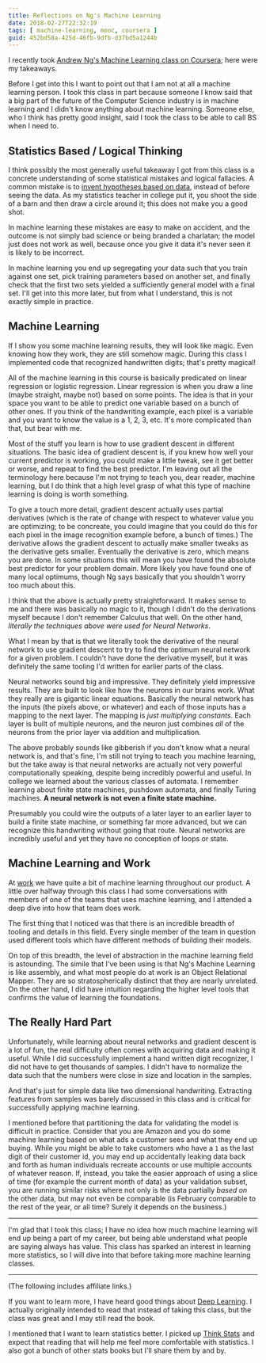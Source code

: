 ```yaml
---
title: Reflections on Ng's Machine Learning
date: 2018-02-27T22:32:19
tags: [ machine-learning, mooc, coursera ]
guid: 452bd58a-425d-46fb-9dfb-d37bd5a1244b
---
```

I recently took [Andrew Ng's Machine Learning class on Coursera][ml]; here were my
takeaways.

[ml]: https://www.coursera.org/learn/machine-learning/home/welcome

<!--more-->

Before I get into this I want to point out that I am not at all a machine
learning person.  I took this class in part because someone I know said that a
big part of the future of the Computer Science industry is in machine learning
and I didn't know anything about machine learning.  Someone else, who I think
has pretty good insight, said I took the class to be able to call BS when I need
to.

## Statistics Based / Logical Thinking

I think possibly the most generally useful takeaway I got from this class is a
concrete understanding of some statistical mistakes and logical fallacies.  A
common mistake is to [invent hypotheses based on
data](https://www.buzzfeed.com/stephaniemlee/brian-wansink-cornell-p-hacking),
instead of before seeing the data.  As my statistics teacher in college put it,
you shoot the side of a barn and then draw a circle around it; this does not
make you a good shot.

In machine learning these mistakes are easy to make on accident, and the outcome
is not simply bad science or being branded a charlatan; the model just does not
work as well, because once you give it data it's never seen it is likely to be
incorrect.

In machine learning you end up segregating your data such that you train against
one set, pick training parameters based on another set, and finally check that
the first two sets yielded a sufficiently general model with a final set.  I'll
get into this more later, but from what I understand, this is not exactly
simple in practice.

## Machine Learning

If I show you some machine learning results, they will look like magic.  Even
knowing how they work, they are still somehow magic.  During this class I
implemented code that recognized handwritten digits; that's pretty magical!

All of the machine learning in this course is basically predicated on linear
regression or logistic regression.  Linear regression is when you draw a line
(maybe straight, maybe not) based on some points.  The idea is that in your
space you want to be able to predict one variable based on a bunch of other
ones.  If you think of the handwriting example, each pixel is a variable and you
want to know the value is a 1, 2, 3, etc.  It's more complicated than that, but
bear with me.

Most of the stuff you learn is how to use gradient descent in different
situations.  The basic idea of gradient descent is, if you knew how well your
current predictor is working, you could make a little tweak, see it get better
or worse, and repeat to find the best predictor.  I'm leaving out all the
terminology here because I'm not trying to teach you, dear reader, machine
learning, but I do think that a high level grasp of what this type of machine
learning is doing is worth something.

To give a touch more detail, gradient descent actually uses partial derivatives
(which is the rate of change with respect to whatever value you are optimizing;
to be concreate, you could imagine that you could do this for each pixel in the
image recognition example before, a bunch of times.)  The derivative allows the
gradient descent to actually make smaller tweaks as the derivative gets smaller.
Eventually the derivative is zero, which means you are done.  In some situations
this will mean you have found the absolute best predictor for your problem
domain.  More likely you have found one of many local optimums, though Ng says
basically that you shouldn't worry too much about this.

I think that the above is actually pretty straightforward.  It makes sense to me
and there was basically no magic to it, though I didn't do the derivations
myself because I don't remember Calculus that well.  On the other hand,
*literally the techniques above were used for Neural Networks*.

What I mean by that is that we literally took the derivative of the neural
network to use gradient descent to try to find the optimum neural network for a
given problem.  I couldn't have done the derivative myself, but it was
definitely the same tooling I'd written for earlier parts of the class.

Neural networks sound big and impressive.  They definitely yield impressive
results.  They are built to look like how the neurons in our brains work.  What
they really are is gigantic linear equations.  Basically the neural network has
the inputs (the pixels above, or whatever) and each of those inputs has a
mapping to the next layer.  The mapping is *just multiplying constants*.  Each
layer is built of multiple neurons, and the neuron just combines *all* of the
neurons from the prior layer via addition and multiplication.

The above probably sounds like gibberish if you don't know what a neural network
is, and that's fine, I'm still not trying to teach you machine learning, but the
take away is that neural networks are actually not very powerful computationally
speaking, despite being incredibly powerful and useful.  In college we learned
about the various classes of automata.  I remember learning about finite state
machines, pushdown automata, and finally Turing machines.  **A neural network is
not even a finite state machine.**

Presumably you could wire the outputs of a later layer to an earlier layer to
build a finite state machine, or something far more advanced, but we can
recognize this handwriting without going that route.  Neural networks are
incredibly useful and yet they have no conception of loops or state.

## Machine Learning and Work

At [work](https://www.ziprecruiter.com/hiring/technology) we have quite a bit of
machine learning throughout our product.  A little over halfway through this
class I had some conversations with members of one of the teams that uses
machine learning, and I attended a deep dive into how that team does work.

The first thing that I noticed was that there is an incredible breadth of
tooling and details in this field.  Every single member of the team in question
used different tools which have different methods of building their models.

On top of this breadth, the level of abstraction in the machine learning field
is astounding.  The simile that I've been using is that Ng's Machine Learning is
like assembly, and what most people do at work is an Object Relational Mapper.
They are so stratospherically distinct that they are nearly unrelated.  On the
other hand, I did have intuition regarding the higher level tools that confirms
the value of learning the foundations.

## The Really Hard Part

Unfortunately, while learning about neural networks and gradient descent is a
lot of fun, the real difficulty often comes with acquiring data and making it
useful.  While I did successfully implement a hand written digit recognizer, I
did not have to get thousands of samples.  I didn't have to normalize the data
such that the numbers were close in size and location in the samples.

And that's just for simple data like two dimensional handwriting.  Extracting
features from samples was barely discussed in this class and is critical for
successfully applying machine learning.

I mentioned before that partitioning the data for validating the model is
difficult in practice.  Consider that you are Amazon and you do some machine
learning based on what ads a customer sees and what they end up buying.  While
you might be able to take customers who have a `1` as the last digit of their
customer id, you may end up accidentally leaking data back and forth as human
individuals recreate accounts or use multiple accounts of whatever reason.  If,
instead, you take the easier approach of using a slice of time (for example the
current month of data) as your validation subset, you are running similar risks
where not only is the data partially *based on* the other data, but may not even
be comparable (is February comparable to the rest of the year, or all time?
Surely it depends on the business.)

---

I'm glad that I took this class; I have no idea how much machine learning will
end up being a part of my career, but being able understand what people are
saying always has value.  This class has sparked an interest in learning more
statistics, so I will dive into that before taking more machine learning
classes.

---

(The following includes affiliate links.)

If you want to learn more, I have heard good things about
<a target="_blank" href="https://www.amazon.com/gp/product/0262035618/ref=as_li_tl?ie=UTF8&camp=1789&creative=9325&creativeASIN=0262035618&linkCode=as2&tag=afoolishmanif-20&linkId=32b4ad10682973b74d32d58c0e4a58df">Deep Learning</a><img src="//ir-na.amazon-adsystem.com/e/ir?t=afoolishmanif-20&l=am2&o=1&a=0262035618" width="1" height="1" border="0" alt="" style="border:none !important; margin:0px !important;" />.
I actually originally intended to read that instead of taking this class, but
the class was great and I may still read the book.

I mentioned that I want to learn statistics better.  I picked up
<a target="_blank" href="https://www.amazon.com/gp/product/1491907339/ref=as_li_tl?ie=UTF8&camp=1789&creative=9325&creativeASIN=1491907339&linkCode=as2&tag=afoolishmanif-20&linkId=e75af251c9c64933fde1ea5cfdc8f98a">Think Stats</a><img src="//ir-na.amazon-adsystem.com/e/ir?t=afoolishmanif-20&l=am2&o=1&a=1491907339" width="1" height="1" border="0" alt="" style="border:none !important; margin:0px !important;" />
and expect that reading that will help me feel more comfortable with statistics.
I also got a bunch of other stats books but I'll share them by and by.
